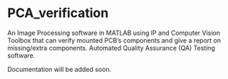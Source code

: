 PCA_verification
================

An Image Processing software in MATLAB using IP and Computer Vision Toolbox that can verify mounted PCB’s components and give a report on missing/extra components. Automated Quality Assurance (QA) Testing software.

Documentation will be added soon.
